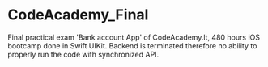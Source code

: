 # CodeAcademy_Final
Final practical exam 'Bank account App' of CodeAcademy.lt, 480 hours iOS bootcamp done in Swift UIKit. Backend is terminated therefore no ability to properly run the code with synchronized API. 
